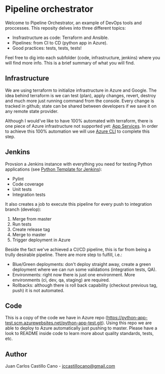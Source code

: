Pipeline orchestrator
=====================

Welcome to Pipeline Orchestrator, an example of DevOps tools and
proccesses. This reposity delves into three different topics:

 * Insfrastructure as code: Terraform and Ansible.
 * Pipelines: from CI to CD (python app in Azure).
 * Good practices: tests, tests, tests!

Feel free to dig into each subfolder (code, infrastructure, jenkins)
where you will find more info. This is a brief summary of what you will
find.

Infrastructure
--------------

We are using terraform to initialize infrastructure in Azure and Google.
The idea behind terraform is we can test (plan), apply changes, revert,
destroy and much more just running command from the console. Every
change is tracked in github; state can be shared between developers if
we save it on any remote state provider.

Although I would've like to have 100% automated with terraform, there is one piece of
Azure infrastructure not supported yet: [App
Services][terraform_issues]. In order to achieve this 100% automation we
will use [Azure CLI][azure_cli] to complete this step.

Jenkins
-------

Provsion a Jenkins instance with everything you need for testing Python
applications (see [Python Template for Jenkins][python_jenkins_template]):

 * Pylint
 * Code coverage
 * Unit tests
 * Integration tests

It also creates a job to execute this pipeline for every push to
integration branch (develop):

 1. Merge from master
 2. Run tests
 3. Create release tag
 4. Merge to master
 5. Trigger deployment in Azure

Beside the fact we've achieved a CI/CD pipeline, this is far from being
a trully desirable pipeline. There are more step to fulfill, i.e.:

 * Blue/Green deployments: don't deploy straight away, create a green
   deployment where we can run some validations (integration tests, QA).
 * Environments: right now there is just one environment. More
   environments (ci, dev, qa, staging) are required.
 * Rollbacks: although there is roll back capability (checkout previous
   tag, push) it is not automated.

Code
----

This is a copy of the code we have in Azure repo
(https://python-app-test.scm.azurewebsites.net/python-app-test.git).
Using this repo we are able to deploy to Azure automatically just
pushing to master. Please have a look to README inside code to learn
more about quality standards, tests, etc.


Author
------

Juan Carlos Castillo Cano - <jccastillocano@gmail.com>



[terraform_issues]:https://github.com/terraform-providers/terraform-provider-azurerm/pull/1
[azure_cli]:https://docs.microsoft.com/cs-cz/cli/azure/install-azure-cli
[python_jenkins_template]:https://github.com/bobuss/python-jenkins-template
